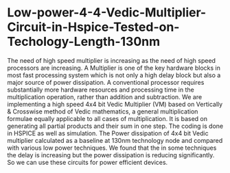 # Low-power-4-4-Vedic-Multiplier-Circuit-in-Hspice-Tested-on-Techology-Length-130nm
The need of high speed multiplier is increasing as the need of high speed processors are increasing. A Multiplier is one of the key hardware blocks in most fast processing system which is not only a high delay block but also a major source of power dissipation. A conventional processor requires substantially more hardware resources and processing time in the multiplication operation, rather than addition and subtraction. We are implementing a high speed 4x4 bit Vedic Multiplier (VM) based on Vertically &amp; Crosswise method of Vedic mathematics, a general multiplication formulae equally applicable to all cases of multiplication. It is based on generating all partial products and their sum in one step. The coding is done in HSPICE as well as simulation. The Power dissipation of 4x4 bit Vedic multiplier calculated as a baseline at 130nm technology node and compared with various low power techniques. We found that the in some techniques the delay is increasing but the power dissipation is reducing significantly. So we can use these circuits for power efficient devices.
